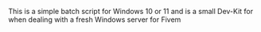 This is a simple batch script for Windows 10 or 11 and is a small Dev-Kit for when dealing with a fresh Windows server for Fivem
